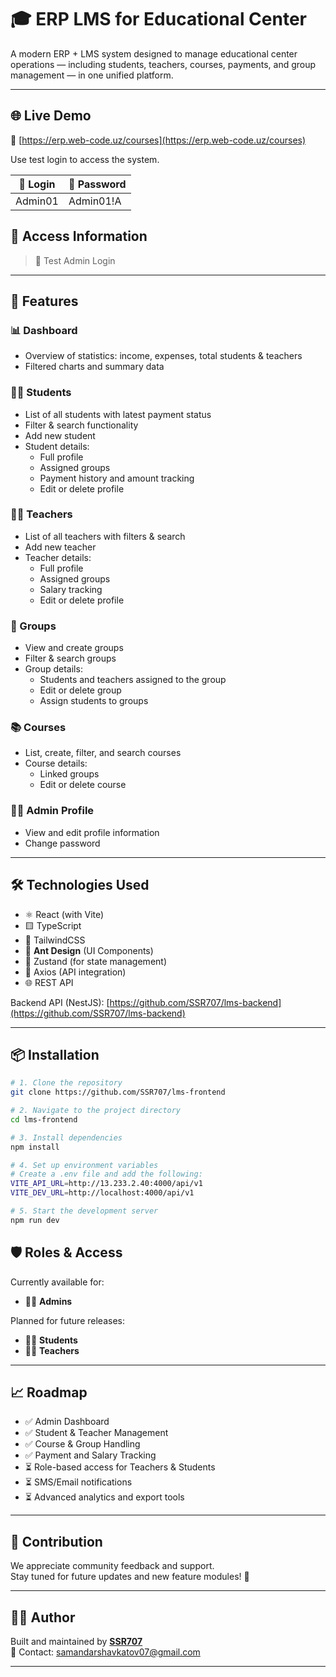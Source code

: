 # 🎓 ERP LMS for Educational Center

A modern ERP + LMS system designed to manage educational center operations — including students, teachers, courses, payments, and group management — in one unified platform.

---

## 🌐 Live Demo

🚀 [https://erp.web-code.uz/courses](https://erp.web-code.uz/courses)

Use test login to access the system.

| 🔐 Login | 🔑 Password |
| -------- | ----------- |
| Admin01  | Admin01!A   |

## 👤 Access Information

> 🧪 Test Admin Login

---

## 🚀 Features

### 📊 Dashboard

- Overview of statistics: income, expenses, total students & teachers
- Filtered charts and summary data

### 👨‍🎓 Students

- List of all students with latest payment status
- Filter & search functionality
- Add new student
- Student details:
  - Full profile
  - Assigned groups
  - Payment history and amount tracking
  - Edit or delete profile

### 👨‍🏫 Teachers

- List of all teachers with filters & search
- Add new teacher
- Teacher details:
  - Full profile
  - Assigned groups
  - Salary tracking
  - Edit or delete profile

### 👥 Groups

- View and create groups
- Filter & search groups
- Group details:
  - Students and teachers assigned to the group
  - Edit or delete group
  - Assign students to groups

### 📚 Courses

- List, create, filter, and search courses
- Course details:
  - Linked groups
  - Edit or delete course

### 🙍‍♂️ Admin Profile

- View and edit profile information
- Change password

---

## 🛠️ Technologies Used

- ⚛️ React (with Vite)
- 🟨 TypeScript
- 🎨 TailwindCSS
- 🧩 **Ant Design** (UI Components)
- 🍃 Zustand (for state management)
- 🔐 Axios (API integration)
- 🌐 REST API

Backend API (NestJS): [https://github.com/SSR707/lms-backend](https://github.com/SSR707/lms-backend)

---

## 📦 Installation

```bash
# 1. Clone the repository
git clone https://github.com/SSR707/lms-frontend

# 2. Navigate to the project directory
cd lms-frontend

# 3. Install dependencies
npm install

# 4. Set up environment variables
# Create a .env file and add the following:
VITE_API_URL=http://13.233.2.40:4000/api/v1
VITE_DEV_URL=http://localhost:4000/api/v1

# 5. Start the development server
npm run dev

```

## 🛡️ Roles & Access

Currently available for:

- 👨‍💼 **Admins**

Planned for future releases:

- 🧑‍🎓 **Students**
- 👩‍🏫 **Teachers**

---

## 📈 Roadmap

- ✅ Admin Dashboard
- ✅ Student & Teacher Management
- ✅ Course & Group Handling
- ✅ Payment and Salary Tracking
- ⏳ Role-based access for Teachers & Students
- ⏳ SMS/Email notifications
- ⏳ Advanced analytics and export tools

---

## 🤝 Contribution
We appreciate community feedback and support.  
Stay tuned for future updates and new feature modules! 🚀

---

## 🧑‍💻 Author

Built and maintained by [**SSR707**](https://github.com/SSR707)  
📧 Contact: samandarshavkatov07@gmail.com

---
